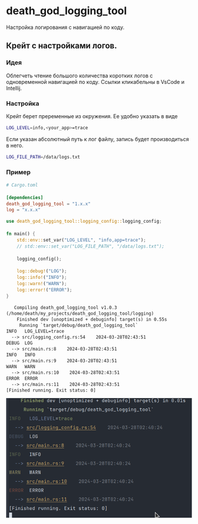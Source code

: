 # death_god_logging_tool
 Настройка логирования с навигацией по коду.

## Крейт с настройками логов.

### Идея
Облегчеть чтение большого количества коротких логов 
с одновременной навигацией по коду. Ссылки кликабельны в VsCode и Intellij.

### Настройка
Крейт берет преременные из окружения.
Ее удобно указать в виде
```bash
LOG_LEVEL=info,<your_app>=trace
```


Если указан абсолютный путь к лог файлу, запись будет производиться в него.
```bash
LOG_FILE_PATH=/data/logs.txt
```

### Пример

```toml
# Cargo.toml

[dependencies]
death_god_logging_tool = "1.x.x"
log = "x.x.x"
```

```rust
use death_god_logging_tool::logging_config::logging_config;

fn main() {
    std::env::set_var("LOG_LEVEL", "info,app=trace");
    // std::env::set_var("LOG_FILE_PATH", "/data/logs.txt");

    logging_config();

    log::debug!("LOG");
    log::info!("INFO");
    log::warn!("WARN");
    log::error!("ERROR");
}

```
```console
   Compiling death_god_logging_tool v1.0.3 (/home/death/my_projects/death_god_logging_tool/logging)
    Finished dev [unoptimized + debuginfo] target(s) in 0.55s
     Running `target/debug/death_god_logging_tool`
INFO   LOG_LEVEL=trace    
  --> src/logging_config.rs:54    2024-03-28T02:43:51
DEBUG  LOG                               
  --> src/main.rs:8    2024-03-28T02:43:51
INFO   INFO                              
  --> src/main.rs:9    2024-03-28T02:43:51
WARN   WARN                              
  --> src/main.rs:10    2024-03-28T02:43:51
ERROR  ERROR                             
  --> src/main.rs:11    2024-03-28T02:43:51
[Finished running. Exit status: 0]

```


![img.png](img.png)